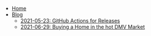  * [Home](/)
 * [Blog](blog/blog.md)
   * [2021-05-23: GitHub Actions for Releases](blog/2021/05-23.md)
   * [2021-06-29: Buying a Home in the hot DMV Market](blog/2021/06-29.md)
